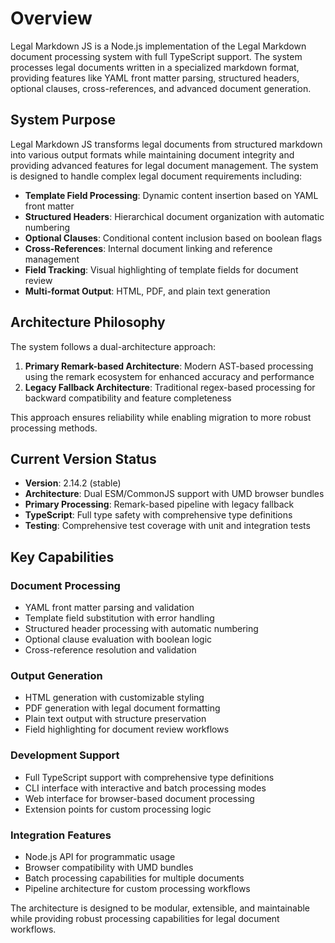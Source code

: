 # Overview

Legal Markdown JS is a Node.js implementation of the Legal Markdown document
processing system with full TypeScript support. The system processes legal
documents written in a specialized markdown format, providing features like YAML
front matter parsing, structured headers, optional clauses, cross-references,
and advanced document generation.

## System Purpose

Legal Markdown JS transforms legal documents from structured markdown into
various output formats while maintaining document integrity and providing
advanced features for legal document management. The system is designed to
handle complex legal document requirements including:

- **Template Field Processing**: Dynamic content insertion based on YAML front
  matter
- **Structured Headers**: Hierarchical document organization with automatic
  numbering
- **Optional Clauses**: Conditional content inclusion based on boolean flags
- **Cross-References**: Internal document linking and reference management
- **Field Tracking**: Visual highlighting of template fields for document review
- **Multi-format Output**: HTML, PDF, and plain text generation

## Architecture Philosophy

The system follows a dual-architecture approach:

1. **Primary Remark-based Architecture**: Modern AST-based processing using the
   remark ecosystem for enhanced accuracy and performance
2. **Legacy Fallback Architecture**: Traditional regex-based processing for
   backward compatibility and feature completeness

This approach ensures reliability while enabling migration to more robust
processing methods.

## Current Version Status

- **Version**: 2.14.2 (stable)
- **Architecture**: Dual ESM/CommonJS support with UMD browser bundles
- **Primary Processing**: Remark-based pipeline with legacy fallback
- **TypeScript**: Full type safety with comprehensive type definitions
- **Testing**: Comprehensive test coverage with unit and integration tests

## Key Capabilities

### Document Processing

- YAML front matter parsing and validation
- Template field substitution with error handling
- Structured header processing with automatic numbering
- Optional clause evaluation with boolean logic
- Cross-reference resolution and validation

### Output Generation

- HTML generation with customizable styling
- PDF generation with legal document formatting
- Plain text output with structure preservation
- Field highlighting for document review workflows

### Development Support

- Full TypeScript support with comprehensive type definitions
- CLI interface with interactive and batch processing modes
- Web interface for browser-based document processing
- Extension points for custom processing logic

### Integration Features

- Node.js API for programmatic usage
- Browser compatibility with UMD bundles
- Batch processing capabilities for multiple documents
- Pipeline architecture for custom processing workflows

The architecture is designed to be modular, extensible, and maintainable while
providing robust processing capabilities for legal document workflows.
